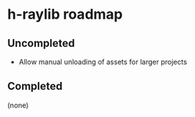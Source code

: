 # h-raylib roadmap

## Uncompleted
- Allow manual unloading of assets for larger projects

## Completed
(none)
